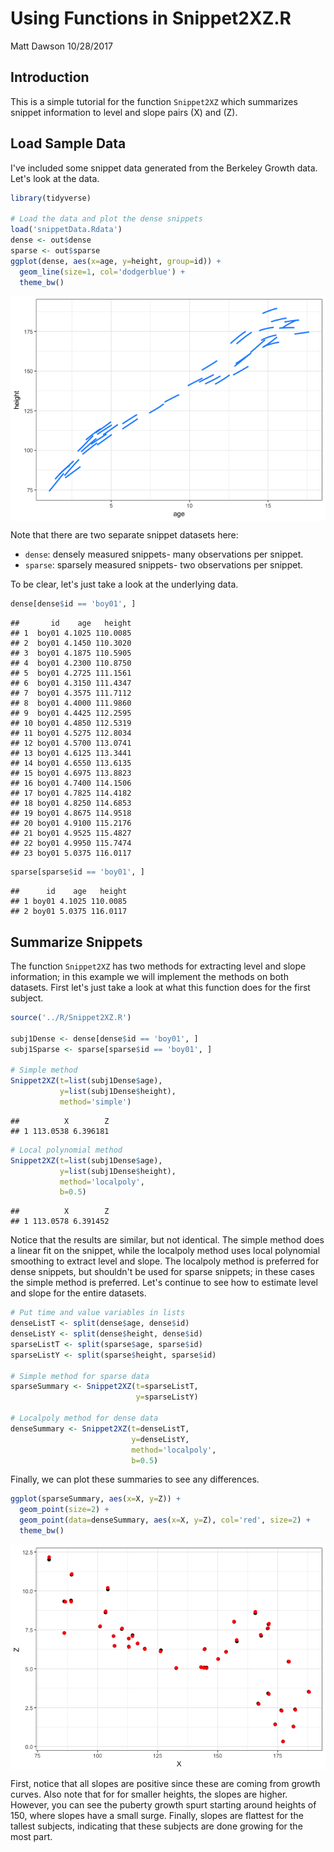 Using Functions in Snippet2XZ.R
================
Matt Dawson
10/28/2017

Introduction
------------

This is a simple tutorial for the function `Snippet2XZ` which summarizes snippet information to level and slope pairs \(X\) and \(Z\).

Load Sample Data
----------------

I've included some snippet data generated from the Berkeley Growth data. Let's look at the data.

``` r
library(tidyverse)

# Load the data and plot the dense snippets
load('snippetData.Rdata')
dense <- out$dense
sparse <- out$sparse
ggplot(dense, aes(x=age, y=height, group=id)) +
  geom_line(size=1, col='dodgerblue') +
  theme_bw()
```

<img src="Snippet2XZUsage_files/figure-markdown_github/unnamed-chunk-1-1.png" style="display: block; margin: auto;" />

Note that there are two separate snippet datasets here:

-   `dense`: densely measured snippets- many observations per snippet.
-   `sparse`: sparsely measured snippets- two observations per snippet.

To be clear, let's just take a look at the underlying data.

``` r
dense[dense$id == 'boy01', ]
```

    ##       id    age   height
    ## 1  boy01 4.1025 110.0085
    ## 2  boy01 4.1450 110.3020
    ## 3  boy01 4.1875 110.5905
    ## 4  boy01 4.2300 110.8750
    ## 5  boy01 4.2725 111.1561
    ## 6  boy01 4.3150 111.4347
    ## 7  boy01 4.3575 111.7112
    ## 8  boy01 4.4000 111.9860
    ## 9  boy01 4.4425 112.2595
    ## 10 boy01 4.4850 112.5319
    ## 11 boy01 4.5275 112.8034
    ## 12 boy01 4.5700 113.0741
    ## 13 boy01 4.6125 113.3441
    ## 14 boy01 4.6550 113.6135
    ## 15 boy01 4.6975 113.8823
    ## 16 boy01 4.7400 114.1506
    ## 17 boy01 4.7825 114.4182
    ## 18 boy01 4.8250 114.6853
    ## 19 boy01 4.8675 114.9518
    ## 20 boy01 4.9100 115.2176
    ## 21 boy01 4.9525 115.4827
    ## 22 boy01 4.9950 115.7474
    ## 23 boy01 5.0375 116.0117

``` r
sparse[sparse$id == 'boy01', ]
```

    ##      id    age   height
    ## 1 boy01 4.1025 110.0085
    ## 2 boy01 5.0375 116.0117

Summarize Snippets
------------------

The function `Snippet2XZ` has two methods for extracting level and slope information; in this example we will implement the methods on both datasets. First let's just take a look at what this function does for the first subject.

``` r
source('../R/Snippet2XZ.R')

subj1Dense <- dense[dense$id == 'boy01', ]
subj1Sparse <- sparse[sparse$id == 'boy01', ]

# Simple method
Snippet2XZ(t=list(subj1Dense$age),
           y=list(subj1Dense$height),
           method='simple')
```

    ##          X        Z
    ## 1 113.0538 6.396181

``` r
# Local polynomial method
Snippet2XZ(t=list(subj1Dense$age),
           y=list(subj1Dense$height),
           method='localpoly',
           b=0.5)
```

    ##          X        Z
    ## 1 113.0578 6.391452

Notice that the results are similar, but not identical. The simple method does a linear fit on the snippet, while the localpoly method uses local polynomial smoothing to extract level and slope. The localpoly method is preferred for dense snippets, but shouldn't be used for sparse snippets; in these cases the simple method is preferred. Let's continue to see how to estimate level and slope for the entire datasets.

``` r
# Put time and value variables in lists
denseListT <- split(dense$age, dense$id)
denseListY <- split(dense$height, dense$id)
sparseListT <- split(sparse$age, sparse$id)
sparseListY <- split(sparse$height, sparse$id)

# Simple method for sparse data
sparseSummary <- Snippet2XZ(t=sparseListT,
                            y=sparseListY)

# Localpoly method for dense data
denseSummary <- Snippet2XZ(t=denseListT,
                           y=denseListY,
                           method='localpoly',
                           b=0.5)
```

Finally, we can plot these summaries to see any differences.

``` r
ggplot(sparseSummary, aes(x=X, y=Z)) +
  geom_point(size=2) +
  geom_point(data=denseSummary, aes(x=X, y=Z), col='red', size=2) +
  theme_bw()
```

<img src="Snippet2XZUsage_files/figure-markdown_github/unnamed-chunk-5-1.png" style="display: block; margin: auto;" />

First, notice that all slopes are positive since these are coming from growth curves. Also note that for for smaller heights, the slopes are higher. However, you can see the puberty growth spurt starting around heights of 150, where slopes have a small surge. Finally, slopes are flattest for the tallest subjects, indicating that these subjects are done growing for the most part.
